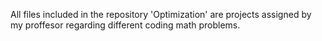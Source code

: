 All files included in the repository 'Optimization' are projects assigned by my proffesor regarding different coding math problems.
